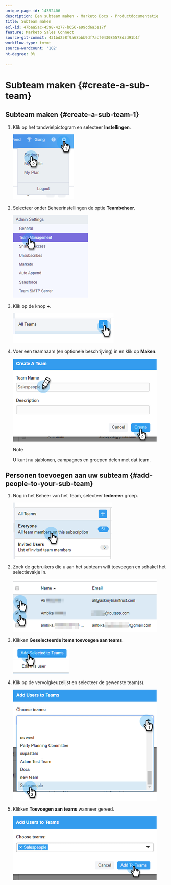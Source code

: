 ```yaml
---
unique-page-id: 14352406
description: Een subteam maken - Marketo Docs - Productdocumentatie
title: Subteam maken
exl-id: 47baa5ac-4598-4277-b656-e99cd6a3e17f
feature: Marketo Sales Connect
source-git-commit: 431bd258f9a68bbb9df7acf043085578d3d91b1f
workflow-type: tm+mt
source-wordcount: '102'
ht-degree: 0%

---
```


# Subteam maken {#create-a-sub-team}

## Subteam maken {#create-a-sub-team-1}

1. Klik op het tandwielpictogram en selecteer **Instellingen**.

   ![](assets/one-1.png)

1. Selecteer onder Beheerinstellingen de optie **Teambeheer**.

   ![](assets/two-1.png)

1. Klik op de knop **+**.

   ![](assets/three-1.png)

1. Voer een teamnaam (en optionele beschrijving) in en klik op **Maken**.

   ![](assets/four-1.png)

   >[!NOTE]
   >
   >U kunt nu sjablonen, campagnes en groepen delen met dat team.

## Personen toevoegen aan uw subteam {#add-people-to-your-sub-team}

1. Nog in het Beheer van het Team, selecteer **Iedereen** groep.

   ![](assets/five-1.png)

1. Zoek de gebruikers die u aan het subteam wilt toevoegen en schakel het selectievakje in.

   ![](assets/six.png)

1. Klikken **Geselecteerde items toevoegen aan teams**.

   ![](assets/seven.png)

1. Klik op de vervolgkeuzelijst en selecteer de gewenste team(s).

   ![](assets/eight.png)

1. Klikken **Toevoegen aan teams** wanneer gereed.

   ![](assets/nine.png)
